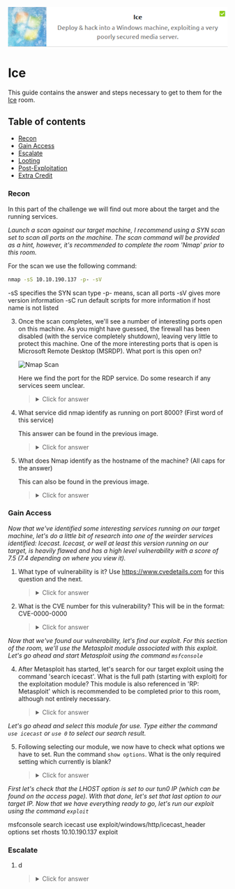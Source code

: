 <p align="center">
   <img src="https://github.com/Kevinovitz/TryHackMe_Writeups/blob/main/ice/Ice_Cover.png" alt="Ice Logo">
</p>

# Ice

This guide contains the answer and steps necessary to get to them for the [Ice](https://tryhackme.com/room/ice) room.

## Table of contents

- [Recon](#recon)
- [Gain Access](#gain-access)
- [Escalate](#escalate)
- [Looting](#looting)
- [Post-Exploitation](#post-exploitation)
- [Extra Credit](#extra-credit)

### Recon

In this part of the challenge we will find out more about the target and the running services.

*Launch a scan against our target machine, I recommend using a SYN scan set to scan all ports on the machine. The scan command will be provided as a hint, however, it's recommended to complete the room 'Nmap' prior to this room.*

For the scan we use the following command:

   ```cmd
   nmap -sS 10.10.190.137 -p- -sV
   ```
   
   -sS specifies the SYN scan type
   -p- means, scan all ports
   -sV gives more version information
   -sC run default scripts for more information if host name is not listed

3. Once the scan completes, we'll see a number of interesting ports open on this machine. As you might have guessed, the firewall has been disabled (with the service completely shutdown), leaving very little to protect this machine. One of the more interesting ports that is open is Microsoft Remote Desktop (MSRDP). What port is this open on?

   ![Nmap Scan]()
   
   Here we find the port for the RDP service. Do some research if any services seem unclear.

   ><details><summary>Click for answer</summary>3389</details>

4. What service did nmap identify as running on port 8000? (First word of this service)

   This answer can be found in the previous image.

   ><details><summary>Click for answer</summary>Icecast</details>

5. What does Nmap identify as the hostname of the machine? (All caps for the answer)

   This can also be found in the previous image.

   ><details><summary>Click for answer</summary>DARK-PC</details>
   
### Gain Access

*Now that we've identified some interesting services running on our target machine, let's do a little bit of research into one of the weirder services identified: Icecast. Icecast, or well at least this version running on our target, is heavily flawed and has a high level vulnerability with a score of 7.5 (7.4 depending on where you view it).*
 
1. What type of vulnerability is it? Use https://www.cvedetails.com for this question and the next.



   ><details><summary>Click for answer</summary>execute code overflow</details>

2. What is the CVE number for this vulnerability? This will be in the format: CVE-0000-0000



   ><details><summary>Click for answer</summary>CVE-2004-1561</details>

*Now that we've found our vulnerability, let's find our exploit. For this section of the room, we'll use the Metasploit module associated with this exploit. Let's go ahead and start Metasploit using the command `msfconsole`*

4. After Metasploit has started, let's search for our target exploit using the command 'search icecast'. What is the full path (starting with exploit) for the exploitation module? This module is also referenced in 'RP: Metasploit' which is recommended to be completed prior to this room, although not entirely necessary. 



   ><details><summary>Click for answer</summary>exploit/windows/http/icecast_header</details>

*Let's go ahead and select this module for use. Type either the command `use icecast` or `use 0` to select our search result.*

5. Following selecting our module, we now have to check what options we have to set. Run the command `show options`. What is the only required setting which currently is blank?



   ><details><summary>Click for answer</summary>rhosts</details>

*First let's check that the LHOST option is set to our tun0 IP (which can be found on the access page). With that done, let's set that last option to our target IP. Now that we have everything ready to go, let's run our exploit using the command `exploit`*




   msfconsole
   search icecast
   use exploit/windows/http/icecast_header
   options
   set rhosts 10.10.190.137
   exploit
   


### Escalate


1. d

   
   ><details><summary>Click for answer</summary></details>
